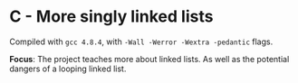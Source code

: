 # C - More singly linked lists

Compiled with `gcc 4.8.4`, with `-Wall -Werror -Wextra -pedantic` flags.

**Focus**: The project teaches more about linked lists. As well as the potential dangers of a looping linked list.
